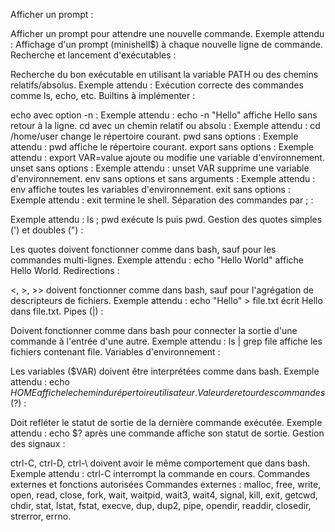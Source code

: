 Afficher un prompt :

Afficher un prompt pour attendre une nouvelle commande.
Exemple attendu : Affichage d'un prompt (minishell$) à chaque nouvelle ligne de commande.
Recherche et lancement d'exécutables :

Recherche du bon exécutable en utilisant la variable PATH ou des chemins relatifs/absolus.
Exemple attendu : Exécution correcte des commandes comme ls, echo, etc.
Builtins à implémenter :

echo avec option -n :
Exemple attendu : echo -n "Hello" affiche Hello sans retour à la ligne.
cd avec un chemin relatif ou absolu :
Exemple attendu : cd /home/user change le répertoire courant.
pwd sans options :
Exemple attendu : pwd affiche le répertoire courant.
export sans options :
Exemple attendu : export VAR=value ajoute ou modifie une variable d'environnement.
unset sans options :
Exemple attendu : unset VAR supprime une variable d'environnement.
env sans options et sans arguments :
Exemple attendu : env affiche toutes les variables d'environnement.
exit sans options :
Exemple attendu : exit termine le shell.
Séparation des commandes par ; :

Exemple attendu : ls ; pwd exécute ls puis pwd.
Gestion des quotes simples (') et doubles (") :

Les quotes doivent fonctionner comme dans bash, sauf pour les commandes multi-lignes.
Exemple attendu : echo "Hello World" affiche Hello World.
Redirections :

<, >, >> doivent fonctionner comme dans bash, sauf pour l'agrégation de descripteurs de fichiers.
Exemple attendu : echo "Hello" > file.txt écrit Hello dans file.txt.
Pipes (|) :

Doivent fonctionner comme dans bash pour connecter la sortie d'une commande à l'entrée d'une autre.
Exemple attendu : ls | grep file affiche les fichiers contenant file.
Variables d'environnement :

Les variables ($VAR) doivent être interprétées comme dans bash.
Exemple attendu : echo $HOME affiche le chemin du répertoire utilisateur.
Valeur de retour des commandes ($?) :

Doit refléter le statut de sortie de la dernière commande exécutée.
Exemple attendu : echo $? après une commande affiche son statut de sortie.
Gestion des signaux :

ctrl-C, ctrl-D, ctrl-\ doivent avoir le même comportement que dans bash.
Exemple attendu : ctrl-C interrompt la commande en cours.
Commandes externes et fonctions autorisées
Commandes externes : malloc, free, write, open, read, close, fork, wait, waitpid, wait3, wait4, signal, kill, exit, getcwd, chdir, stat, lstat, fstat, execve, dup, dup2, pipe, opendir, readdir, closedir, strerror, errno.
